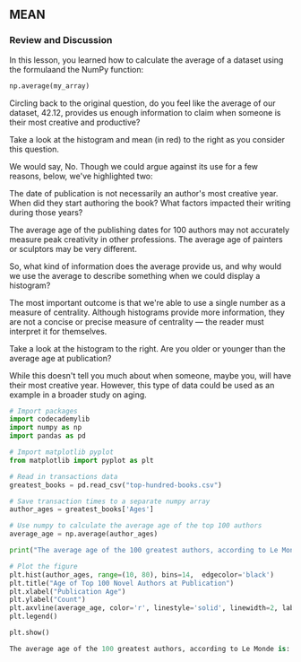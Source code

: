 ## MEAN

### Review and Discussion

In this lesson, you learned how to calculate the average of a dataset using the formulaand the NumPy function:
```python
np.average(my_array)
```
Circling back to the original question, do you feel like the average of our dataset, 42.12, provides us enough information to claim when someone is their most creative and productive?

Take a look at the histogram and mean (in red) to the right as you consider this question.

We would say, No. Though we could argue against its use for a few reasons, below, we've highlighted two:

The date of publication is not necessarily an author's most creative year. When did they start authoring the book? What factors impacted their writing during those years?

The average age of the publishing dates for 100 authors may not accurately measure peak creativity in other professions. The average age of painters or sculptors may be very different.

So, what kind of information does the average provide us, and why would we use the average to describe something when we could display a histogram?

The most important outcome is that we're able to use a single number as a measure of centrality. Although histograms provide more information, they are not a concise or precise measure of centrality — the reader must interpret it for themselves.

Take a look at the histogram to the right. Are you older or younger than the average age at publication?

While this doesn't tell you much about when someone, maybe you, will have their most creative year. However, this type of data could be used as an example in a broader study on aging.

```python
# Import packages
import codecademylib
import numpy as np
import pandas as pd

# Import matplotlib pyplot
from matplotlib import pyplot as plt

# Read in transactions data
greatest_books = pd.read_csv("top-hundred-books.csv")

# Save transaction times to a separate numpy array
author_ages = greatest_books['Ages']

# Use numpy to calculate the average age of the top 100 authors
average_age = np.average(author_ages)

print("The average age of the 100 greatest authors, according to Le Monde is: " + str(average_age))

# Plot the figure
plt.hist(author_ages, range=(10, 80), bins=14,  edgecolor='black')
plt.title("Age of Top 100 Novel Authors at Publication")
plt.xlabel("Publication Age")
plt.ylabel("Count")
plt.axvline(average_age, color='r', linestyle='solid', linewidth=2, label="Mean")
plt.legend()

plt.show()

The average age of the 100 greatest authors, according to Le Monde is: 42.12

```
